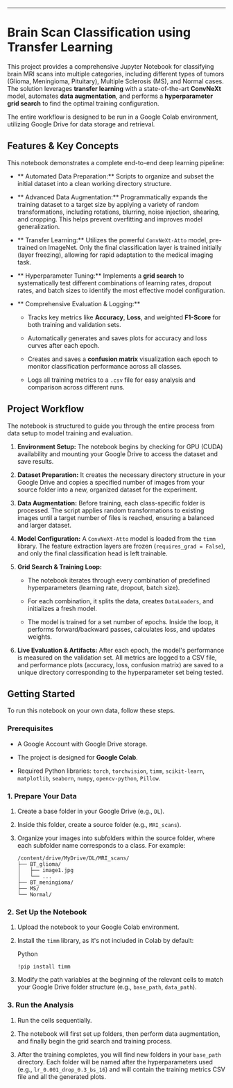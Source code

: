 * * * * *

Brain Scan Classification using Transfer Learning 
====================================================

This project provides a comprehensive Jupyter Notebook for classifying brain MRI scans into multiple categories, including different types of tumors (Glioma, Meningioma, Pituitary), Multiple Sclerosis (MS), and Normal cases. The solution leverages **transfer learning** with a state-of-the-art **ConvNeXt** model, automates **data augmentation**, and performs a **hyperparameter grid search** to find the optimal training configuration.

The entire workflow is designed to be run in a Google Colab environment, utilizing Google Drive for data storage and retrieval.

Features & Key Concepts
-----------------------

This notebook demonstrates a complete end-to-end deep learning pipeline:

-   ** Automated Data Preparation:** Scripts to organize and subset the initial dataset into a clean working directory structure.

-   ** Advanced Data Augmentation:** Programmatically expands the training dataset to a target size by applying a variety of random transformations, including rotations, blurring, noise injection, shearing, and cropping. This helps prevent overfitting and improves model generalization.

-   ** Transfer Learning:** Utilizes the powerful `ConvNeXt-Atto` model, pre-trained on ImageNet. Only the final classification layer is trained initially (layer freezing), allowing for rapid adaptation to the medical imaging task.

-   ** Hyperparameter Tuning:** Implements a **grid search** to systematically test different combinations of learning rates, dropout rates, and batch sizes to identify the most effective model configuration.

-   ** Comprehensive Evaluation & Logging:**

    -   Tracks key metrics like **Accuracy**, **Loss**, and weighted **F1-Score** for both training and validation sets.

    -   Automatically generates and saves plots for accuracy and loss curves after each epoch.

    -   Creates and saves a **confusion matrix** visualization each epoch to monitor classification performance across all classes.

    -   Logs all training metrics to a `.csv` file for easy analysis and comparison across different runs.

Project Workflow
----------------

The notebook is structured to guide you through the entire process from data setup to model training and evaluation.

1.  **Environment Setup:** The notebook begins by checking for GPU (CUDA) availability and mounting your Google Drive to access the dataset and save results.

2.  **Dataset Preparation:** It creates the necessary directory structure in your Google Drive and copies a specified number of images from your source folder into a new, organized dataset for the experiment.

3.  **Data Augmentation:** Before training, each class-specific folder is processed. The script applies random transformations to existing images until a target number of files is reached, ensuring a balanced and larger dataset.

4.  **Model Configuration:** A `ConvNeXt-Atto` model is loaded from the `timm` library. The feature extraction layers are frozen (`requires_grad = False`), and only the final classification head is left trainable.

5.  **Grid Search & Training Loop:**

    -   The notebook iterates through every combination of predefined hyperparameters (learning rate, dropout, batch size).

    -   For each combination, it splits the data, creates `DataLoaders`, and initializes a fresh model.

    -   The model is trained for a set number of epochs. Inside the loop, it performs forward/backward passes, calculates loss, and updates weights.

6.  **Live Evaluation & Artifacts:** After each epoch, the model's performance is measured on the validation set. All metrics are logged to a CSV file, and performance plots (accuracy, loss, confusion matrix) are saved to a unique directory corresponding to the hyperparameter set being tested.

Getting Started
---------------

To run this notebook on your own data, follow these steps.

### Prerequisites

-   A Google Account with Google Drive storage.

-   The project is designed for **Google Colab**.

-   Required Python libraries: `torch`, `torchvision`, `timm`, `scikit-learn`, `matplotlib`, `seaborn`, `numpy`, `opencv-python`, `Pillow`.

### 1\. Prepare Your Data

1.  Create a base folder in your Google Drive (e.g., `DL`).

2.  Inside this folder, create a source folder (e.g., `MRI_scans`).

3.  Organize your images into subfolders within the source folder, where each subfolder name corresponds to a class. For example:

    ```
    /content/drive/MyDrive/DL/MRI_scans/
    ├── BT_glioma/
    │   ├── image1.jpg
    │   └── ...
    ├── BT_meningioma/
    ├── MS/
    └── Normal/

    ```

### 2\. Set Up the Notebook

1.  Upload the notebook to your Google Colab environment.

2.  Install the `timm` library, as it's not included in Colab by default:

    Python

    ```
    !pip install timm

    ```

3.  Modify the path variables at the beginning of the relevant cells to match your Google Drive folder structure (e.g., `base_path`, `data_path`).

### 3\. Run the Analysis

1.  Run the cells sequentially.

2.  The notebook will first set up folders, then perform data augmentation, and finally begin the grid search and training process.

3.  After the training completes, you will find new folders in your `base_path` directory. Each folder will be named after the hyperparameters used (e.g., `lr_0.001_drop_0.3_bs_16`) and will contain the training metrics CSV file and all the generated plots.
